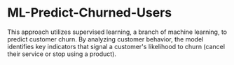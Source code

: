 # ML-Predict-Churned-Users
This approach utilizes supervised learning, a branch of machine learning, to predict customer churn. By analyzing customer behavior, the model identifies key indicators that signal a customer's likelihood to churn (cancel their service or stop using a product).
